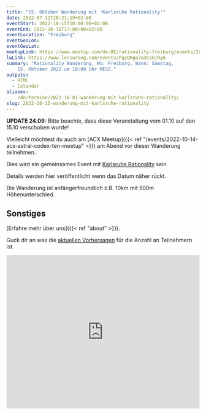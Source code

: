 ```yaml
---
title: "15. Oktober Wanderung mit 'Karlsruhe Rationality'"
date: 2022-07-11T20:21:19+02:00
eventStart: 2022-10-15T10:00:00+02:00
eventEnd: 2022-10-15T17:00:00+02:00
eventLocation: "Freiburg"
eventGeoLon:
eventGeoLat:
meetupLink: https://www.meetup.com/de-DE/rationality-freiburg/events/287145449/
lwLink: https://www.lesswrong.com/events/PqzQKgo7a3nJGjRy6
summary: "Rationality Wanderung. Wo: Freiburg. Wann: Samstag,
    15. Oktober 2022 um 10:00 Uhr MESZ."
outputs:
  - HTML
  - Calendar
aliases:
    /de/termine/2022-10-01-wanderung-mit-karlsruhe-rationality/
slug: 2022-10-15-wanderung-mit-karlsruhe-rationality
---
```


**UPDATE 24.09:** Bitte beachte, dass diese Veranstaltung vom 01.10 auf den
15.10 verschoben wurde!

Vielleicht möchtest du auch am [ACX Meetup]({{< ref
"/events/2022-10-14-acx-astral-codex-ten-meetup" >}}) am Abend vor dieser
Wanderung teilnehmen.

Dies wird ein gemeinsames Event mit [Karlsruhe
Rationality](https://www.lesswrong.com/groups/kw7Zb8DLmZtsK8g3R) sein.

Details werden hier veröffentlicht wenn das Datum näher rückt.

Die Wanderung ist anfängerfreundlich z.B. 10km mit 500m Höhenunterschied.


## Sonstiges

[Erfahre mehr über uns]({{< ref "about" >}}).

Guck dir an was die [aktuellen
Vorhersagen](https://manifold.markets/Omar/how-many-people-will-attend-the-rat)
für die Anzahl an Teilnehmern ist.

<div class="row-container" style="display: flex; width: 100%; height: 400px; flex-direction: column; overflow: hidden;">
  <iframe style="height: 100%"
    src="https://manifold.markets/embed/Omar/how-many-people-will-attend-the-rat"
    title="How many people will attend the rationalist hike on Oct 15th 2022 in
    Freiburg, Germany?" frameborder="0">
  </iframe>
</div>
